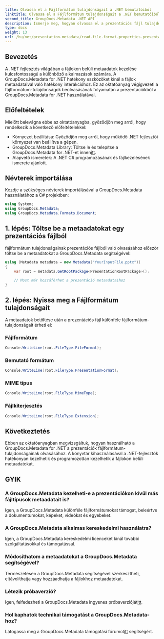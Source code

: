 ```yaml
---
title: Olvassa el a Fájlformátum tulajdonságait a .NET bemutatóiból
linktitle: Olvassa el a Fájlformátum tulajdonságait a .NET bemutatóiból
second_title: GroupDocs.Metadata .NET API
description: Ismerje meg, hogyan olvassa el a prezentációs fájl tulajdonságait .NET-ben a GroupDocs.Metadata használatával. A fájlformátum részleteinek programozott elérése.
type: docs
weight: 13
url: /hu/net/presentation-metadata/read-file-format-properties-presentations/
---
```

## Bevezetés
A .NET fejlesztés világában a fájlokon belüli metaadatok kezelése kulcsfontosságú a különböző alkalmazások számára. A GroupDocs.Metadata for .NET hatékony eszközöket kínál a fájlok metaadataival való hatékony interakcióhoz. Ez az oktatóanyag végigvezeti a fájlformátum-tulajdonságok beolvasásának folyamatán a prezentációkból a GroupDocs.Metadata for .NET használatával.
## Előfeltételek
Mielőtt belevágna ebbe az oktatóanyagba, győződjön meg arról, hogy rendelkezik a következő előfeltételekkel:
- Környezet beállítása: Győződjön meg arról, hogy működő .NET fejlesztői környezet van beállítva a gépen.
-  GroupDocs.Metadata Library: Töltse le és telepítse a GroupDocs.Metadata for .NET-et innen[itt](https://releases.groupdocs.com/metadata/net/).
- Alapvető ismeretek: A .NET C# programozásának és fájlkezelésének ismerete ajánlott.

## Névterek importálása
Kezdje a szükséges névterek importálásával a GroupDocs.Metadata használatához a C# projektben:
```csharp
using System;
using GroupDocs.Metadata;
using GroupDocs.Metadata.Formats.Document;
```
## 1. lépés: Töltse be a metaadatokat egy prezentációs fájlból
fájlformátum tulajdonságainak prezentációs fájlból való olvasásához először töltse be a metaadatokat a GroupDocs.Metadata segítségével:
```csharp
using (Metadata metadata = new Metadata("YourInputFile.pptx"))
{
    var root = metadata.GetRootPackage<PresentationRootPackage>();
    
    // Most már hozzáférhet a prezentáció metaadataihoz
}
```
## 2. lépés: Nyissa meg a Fájlformátum tulajdonságait
A metaadatok betöltése után a prezentációs fájl különféle fájlformátum-tulajdonságait érheti el:
### Fájlformátum
```csharp
Console.WriteLine(root.FileType.FileFormat);
```
### Bemutató formátum
```csharp
Console.WriteLine(root.FileType.PresentationFormat);
```
### MIME típus
```csharp
Console.WriteLine(root.FileType.MimeType);
```
### Fájlkiterjesztés
```csharp
Console.WriteLine(root.FileType.Extension);
```

## Következtetés
Ebben az oktatóanyagban megvizsgáltuk, hogyan használható a GroupDocs.Metadata for .NET a prezentációk fájlformátum-tulajdonságainak olvasásához. A könyvtár kihasználásával a .NET-fejlesztők hatékonyan kezelhetik és programozottan kezelhetik a fájlokon belüli metaadatokat.

## GYIK
### A GroupDocs.Metadata kezelheti-e a prezentációkon kívül más fájltípusok metaadatait is?
Igen, a GroupDocs.Metadata különféle fájlformátumokat támogat, beleértve a dokumentumokat, képeket, videókat és egyebeket.
### A GroupDocs.Metadata alkalmas kereskedelmi használatra?
Igen, a GroupDocs.Metadata kereskedelmi licenceket kínál további szolgáltatásokkal és támogatással.
### Módosíthatom a metaadatokat a GroupDocs.Metadata segítségével?
Természetesen a GroupDocs.Metadata segítségével szerkesztheti, eltávolíthatja vagy hozzáadhatja a fájlokhoz metaadatokat.
### Létezik próbaverzió?
 Igen, felfedezheti a GroupDocs.Metadata ingyenes próbaverzióját[itt](https://releases.groupdocs.com/).
### Hol kaphatok technikai támogatást a GroupDocs.Metadata-hoz?
 Látogassa meg a GroupDocs.Metadata támogatási fórumot[itt](https://forum.groupdocs.com/c/metadata/14) segítségért.